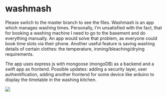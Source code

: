 # washmash
Please switch to the master branch to see the files. 
Washmash is an app which manages washing times. Personally, I'm unsatisfied with the fact, that for booking a washing machine I need to go to the basement and do everything manually. An app would solve that problem, as everyone could book time slots via their phone. Another useful feature is saving washing details of certain clothes: the temperature, ironing/bleaching/drying requirements. 

The app uses express js with mongoose (mongoDB) as a backend and a swift app as frontend. 
Possible updates: adding a security layer, user authentification, adding another frontend for some device like arduino to display the timetable in the washing kitchen. 

![](https://github.com/arteem75/washmash/blob/main/output.gif)
